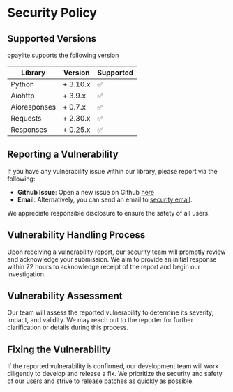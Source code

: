 # Security Policy

## Supported Versions

opaylite supports the following version

| Library      | Version  | Supported |
|--------------|----------|-----------|
| Python       | + 3.10.x | ✅         |
| Aiohttp      | + 3.9.x  | ✅         |
| Aioresponses | + 0.7.x  | ✅         |
| Requests     | + 2.30.x | ✅         |
| Responses    | + 0.25.x | ✅         |


## Reporting a Vulnerability

If you have any vulnerability issue within our library, please report via the following:
* **Github Issue**: Open a new issue on Github [here](https://github.com/cla-bit/PayStackEase/issues)
* **Email**: Alternatively, you can send an email to [security email](mailto:doublep098@gmail.com).

We appreciate responsible disclosure to ensure the safety of all users.

## Vulnerability Handling Process

Upon receiving a vulnerability report, our security team will promptly review and acknowledge your submission. 
We aim to provide an initial response within 72 hours to acknowledge receipt of the report and begin our investigation.

## Vulnerability Assessment

Our team will assess the reported vulnerability to determine its severity, impact, and validity. 
We may reach out to the reporter for further clarification or details during this process.

## Fixing the Vulnerability

If the reported vulnerability is confirmed, our development team will work diligently to develop and release a fix. 
We prioritize the security and safety of our users and strive to release patches as quickly as possible.
